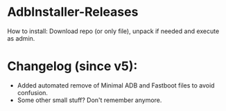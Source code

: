 # AdbInstaller-Releases
How to install: Download repo (or only file), unpack if needed and execute as admin.

# Changelog (since v5):
- Added automated remove of Minimal ADB and Fastboot files to avoid confusion.
- Some other small stuff? Don't remember anymore.
